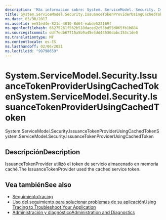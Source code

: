 ```yaml
---
description: 'Más información sobre: System. ServiceModel. Security. IssuanceTokenProviderUsingCachedToken'
title: System.ServiceModel.Security.IssuanceTokenProviderUsingCachedToken
ms.date: 03/30/2017
ms.assetid: ee51ed4e-821c-4010-8d64-eabde522169f
ms.openlocfilehash: 66275261f562b518daced2c53bd55d065fb1b884
ms.sourcegitcommit: ddf7edb67715a5b9a45e3dd44536dabc153c1de0
ms.translationtype: MT
ms.contentlocale: es-ES
ms.lasthandoff: 02/06/2021
ms.locfileid: "99798659"
---
```

# <a name="systemservicemodelsecurityissuancetokenproviderusingcachedtoken"></a><span data-ttu-id="1b9ef-103">System.ServiceModel.Security.IssuanceTokenProviderUsingCachedToken</span><span class="sxs-lookup"><span data-stu-id="1b9ef-103">System.ServiceModel.Security.IssuanceTokenProviderUsingCachedToken</span></span>

<span data-ttu-id="1b9ef-104">System.ServiceModel.Security.IssuanceTokenProviderUsingCachedToken</span><span class="sxs-lookup"><span data-stu-id="1b9ef-104">System.ServiceModel.Security.IssuanceTokenProviderUsingCachedToken</span></span>  
  
## <a name="description"></a><span data-ttu-id="1b9ef-105">Descripción</span><span class="sxs-lookup"><span data-stu-id="1b9ef-105">Description</span></span>  

 <span data-ttu-id="1b9ef-106">IssuanceTokenProvider utilizó el token de servicio almacenado en memoria caché.</span><span class="sxs-lookup"><span data-stu-id="1b9ef-106">The IssuanceTokenProvider used the cached service token.</span></span>  
  
## <a name="see-also"></a><span data-ttu-id="1b9ef-107">Vea también</span><span class="sxs-lookup"><span data-stu-id="1b9ef-107">See also</span></span>

- [<span data-ttu-id="1b9ef-108">Seguimiento</span><span class="sxs-lookup"><span data-stu-id="1b9ef-108">Tracing</span></span>](index.md)
- [<span data-ttu-id="1b9ef-109">Uso del seguimiento para solucionar problemas de su aplicación</span><span class="sxs-lookup"><span data-stu-id="1b9ef-109">Using Tracing to Troubleshoot Your Application</span></span>](using-tracing-to-troubleshoot-your-application.md)
- [<span data-ttu-id="1b9ef-110">Administración y diagnóstico</span><span class="sxs-lookup"><span data-stu-id="1b9ef-110">Administration and Diagnostics</span></span>](../index.md)
